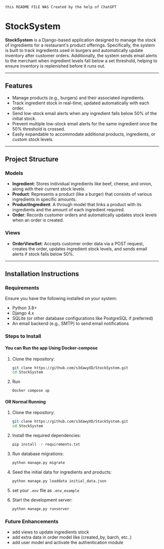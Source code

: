 ```
this README FILE WAS Created by the help of ChatGPT

```

# StockSystem

**StockSystem** is a Django-based application designed to manage the stock of ingredients for a restaurant's product offerings. Specifically, the system is built to track ingredients used in burgers and automatically update inventory after customer orders. Additionally, the system sends email alerts to the merchant when ingredient levels fall below a set threshold, helping to ensure inventory is replenished before it runs out.

---

## Features

- Manage products (e.g., burgers) and their associated ingredients.
- Track ingredient stock in real-time, updated automatically with each order.
- Send low-stock email alerts when any ingredient falls below 50% of the initial stock.
- Prevent multiple low-stock email alerts for the same ingredient once the 50% threshold is crossed.
- Easily expandable to accommodate additional products, ingredients, or custom stock levels.

---

## Project Structure

### Models

- **Ingredient**: Stores individual ingredients like beef, cheese, and onion, along with their current stock levels.
- **Product**: Represents a product (like a burger) that consists of various ingredients in specific amounts.
- **ProductIngredient**: A through model that links a product with its ingredients and the amount of each ingredient required.
- **Order**: Records customer orders and automatically updates stock levels when an order is created.

### Views

- **OrderViewSet**: Accepts customer order data via a POST request, creates the order, updates ingredient stock levels, and sends email alerts if stock falls below 50%.

---

## Installation Instructions

### Requirements

Ensure you have the following installed on your system:

- Python 3.8+
- Django 4.x
- SQLite (or other database configurations like PostgreSQL if preferred)
- An email backend (e.g., SMTP) to send email notifications

### Steps to Install

#### You can Run the app Using Docker-compose

1. Clone the repository:
   ```bash
   git clone https://github.com/s3dawyXD/StockSystem.git
   cd StockSystem
   ```
2. Run
   ```bash
   Docker compose up
   ```

#### OR Normal Running

1. Clone the repository:

   ```bash
   git clone https://github.com/s3dawyXD/StockSystem.git
   cd StockSystem

   ```

2. Install the required dependencies:
   ```bash
   pip install -r requirements.txt
   ```
3. Run database migrations:
   ```bash
   python manage.py migrate
   ```
4. Seed the initial data for ingredients and products:
   ```bash
   python manage.py loaddata initial_data.json
   ```
5. set your `.env` file as `.env_example`
6. Start the development server:
   ```bash
   python manage.py runserver
   ```

### Future Enhancements

- add views to update ingredients stock
- add extra data in order model like (created_by, barch, etc..)
- add user model and activate the authentication module
